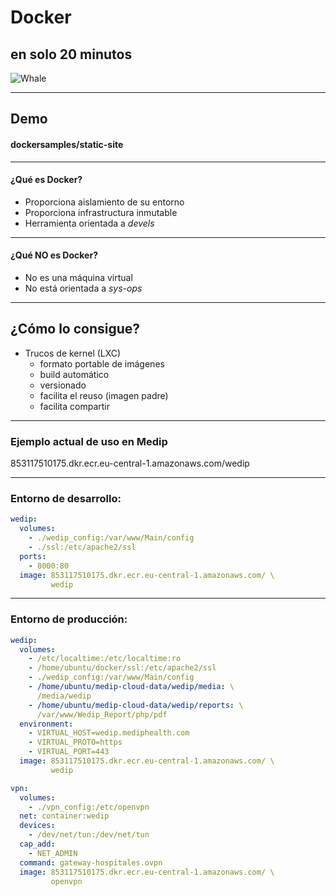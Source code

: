 # Docker 
## en solo 20 minutos
![Whale](https://www.docker.com/sites/default/files/social/docker_facebook_share.png)

---

## Demo

#### dockersamples/static-site

---

#### ¿Qué es Docker?

- Proporciona aislamiento de su entorno
- Proporciona infrastructura inmutable
- Herramienta orientada a *devels*

---

#### ¿Qué NO es Docker?

- No es una máquina virtual
- No está orientada a *sys-ops*

---

## ¿Cómo lo consigue?

- Trucos de kernel (LXC)
  - formato portable de imágenes
  - build automático
  - versionado
  - facilita el reuso (imagen padre)
  - facilita compartir

--- 

### Ejemplo actual de uso en Medip

853117510175.dkr.ecr.eu-central-1.amazonaws.com/wedip

---

### Entorno de desarrollo:

```yaml
wedip:
  volumes:
    - ./wedip_config:/var/www/Main/config
    - ./ssl:/etc/apache2/ssl
  ports:
    - 8000:80
  image: 853117510175.dkr.ecr.eu-central-1.amazonaws.com/ \
         wedip
```
---

### Entorno de producción: 

```yaml
wedip:
  volumes:
    - /etc/localtime:/etc/localtime:ro
    - /home/ubuntu/docker/ssl:/etc/apache2/ssl
    - ./wedip_config:/var/www/Main/config
    - /home/ubuntu/medip-cloud-data/wedip/media: \
      /media/wedip
    - /home/ubuntu/medip-cloud-data/wedip/reports: \
      /var/www/Wedip_Report/php/pdf
  environment:
    - VIRTUAL_HOST=wedip.mediphealth.com
    - VIRTUAL_PROTO=https
    - VIRTUAL_PORT=443
  image: 853117510175.dkr.ecr.eu-central-1.amazonaws.com/ \
         wedip

vpn:
  volumes:
    - ./vpn_config:/etc/openvpn
  net: container:wedip
  devices:
    - /dev/net/tun:/dev/net/tun
  cap_add:
    - NET_ADMIN
  command: gateway-hospitales.ovpn
  image: 853117510175.dkr.ecr.eu-central-1.amazonaws.com/ \
         openvpn
```
